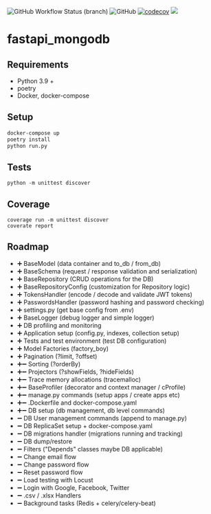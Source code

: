 ![GitHub Workflow Status (branch)](https://img.shields.io/github/workflow/status/Kost-NavySky/fastapi_mongodb/Python%20package/master)
![GitHub](https://img.shields.io/github/license/KosT-NavySky/fastapi_mongodb)
[![codecov](https://codecov.io/gh/KosT-NavySky/fastapi_mongodb/branch/master/graph/badge.svg)](https://codecov.io/gh/KosT-NavySky/fastapi_mongodb)
[![](https://img.shields.io/badge/code%20style-black-000000?style=flat)](https://github.com/psf/black)

# fastapi_mongodb

## Requirements

- Python 3.9 +
- poetry
- Docker, docker-compose

## Setup

```sh
docker-compose up
poetry install
python run.py
```

## Tests

```
python -m unittest discover
```

## Coverage

```
coverage run -m unittest discover
coverate report
```

## Roadmap

- ➕ BaseModel (data container and to_db / from_db)
- ➕ BaseSchema (request / response validation and serialization)
- ➕ BaseRepository (CRUD operations for the DB)
- ➕ BaseRepositoryConfig (customization for Repository logic)
- ➕ TokensHandler (encode / decode and validate JWT tokens)
- ➕ PasswordsHandler (password hashing and password checking)
- ➕ settings.py (get base config from .env)
- ➕ BaseLogger (debug logger and simple logger)
- ➕ DB profiling and monitoring
- ➕ Application setup (config.py, indexes, collection setup)
- ➕ Tests and test environment (test DB configuration)
- ➕ Model Factories (factory_boy)
- ➕ Pagination (?limit, ?offset)
- ➕➖ Sorting (?orderBy)
- ➕➖ Projectors (?showFields, ?hideFields)
- ➕➖ Trace memory allocations (tracemalloc)
- ➕➖ BaseProfiler (decorator and context manager / cProfile)
- ➕➖ manage.py commands (setup apps / create apps etc)
- ➕➖ .Dockerfile and docker-compose.yaml
- ➕➖ DB setup (db management, db level commands)
- ➖ DB User management commands (append to manage.py)
- ➖ DB ReplicaSet setup + docker-compose.yaml
- ➖ DB migrations handler (migrations running and tracking)
- ➖ DB dump/restore
- ➖ Filters ("Depends" classes maybe DB applicable)
- ➖ Change email flow
- ➖ Change password flow
- ➖ Reset password flow
- ➖ Load testing with Locust
- ➖ Login with Google, Facebook, Twitter
- ➖ .csv / .xlsx Handlers
- ➖ Background tasks (Redis + celery/celery-beat)


